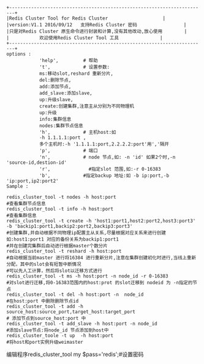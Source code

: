 	+------------------------------------------------------------------------+
	|Redis Cluster Tool for Redis Cluster					 |
	|version:V1.1 2016/09/12   支持Redis Cluster 密码			      |
	|只是对Redis Cluster 原生命令进行封装和计算,没有其他改动,放心使用	     |
	|			欢迎使用Redis Cluster Tool 工具	            |
	+------------------------------------------------------------------------+
	options :
                'help',         # 帮助
                't',            # 设置参数:
				ms:移动slot,reshard 重新分片,
				del:删除节点,
				add:添加节点,
				add_slave:添加slave,
				up:升级slave,
				create:创建集群,注意主从分别为不同物理机
				up:升级
				info:集群信息
				nodes:集群节点信息
                'h',            # 主机host:如
				-h 1.1.1.1:port ,
				多个主机时:-h '1.1.1.1:port,2.2.2.2:port'用','隔开  
                'p',            # 端口
                'n',            # node 节点,如: -n 'id' 如果2个时,-n 'source-id,destion-id'
                'r',              #指定slot 范围,如:-r 0-16383
                'b',            #指定backup 地址:如 -b ip:port,-b 'ip:port,ip2:port2'
	Sample :
	
	redis_cluster_tool -t nodes -h host:port
	#查看集群节点信息
	redis_cluster_tool -t info -h host:port
	#查看集群信息
	redis_cluster_tool -t create -h 'host1:port1,host2:port2,host3:port3' -b 'backip1:port1,backip2:port2,backip3:port3'
	#创建集群,并自动根据不同物理ip配置主从关系,尽量根据对应关系来进行创建如:host1:port1 对应的备份关系为backip1:port1
	#并在创建完集群后自动进行根据master个数分片
	redis_cluster_tool -t reshard -h host:port
	#自动根据当前master 进行将16384 进行重新分片,注意在集群创建初化时进行,当线上重新分配，其中的slot会有短暂中断情况
	#可以先人工计算，然后将slot以迁移方式进行	
	redis_cluster_tool -t ms -h host:port -n node_id -r 0-16383
	#对slot进行迁移,将0-16383范围内的host:prot 的slot迁移到 nodeid 为 -n指定的节点
	redis_cluster_tool -t del -h host:port -n  node_id 
	#在host:port 中删除删除节点id
	redis_cluster_tool -t add -h source_host:source_port,target_host:target_port 
	# 添加节点到source_host:port 中
	redis_cluster_tool -t add_slave -h host:port -n node_id
	#添加slave节点:将node_id 节点添加到host中
	redis_cluster_toole -t up  -h host:port
	#将host和port实例升级weimaster
	
	
编辑程序redis_cluster_tool
my $pass='redis';#设置密码
